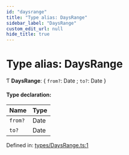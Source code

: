 ```yaml
---
id: "daysrange"
title: "Type alias: DaysRange"
sidebar_label: "DaysRange"
custom_edit_url: null
hide_title: true
---
```


# Type alias: DaysRange

Ƭ **DaysRange**: { `from?`: Date ; `to?`: Date  }

#### Type declaration:

Name | Type |
------ | ------ |
`from?` | Date |
`to?` | Date |

Defined in: [types/DaysRange.ts:1](https://github.com/gpbl/react-day-picker/blob/7a46f8df/packages/react-day-picker/src/types/DaysRange.ts#L1)

